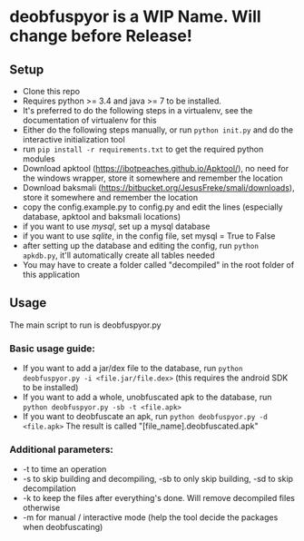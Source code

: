 # deobfuspyor is a WIP Name. Will change before Release!

## Setup

* Clone this repo
* Requires python >= 3.4 and java >= 7 to be installed.
* It's preferred to do the following steps in a virtualenv, see the documentation of virtualenv for this
* Either do the following steps manually, or run `python init.py` and do the interactive initialization tool
* run `pip install -r requirements.txt` to get the required python modules
* Download apktool (https://ibotpeaches.github.io/Apktool/), no need for the windows wrapper, store it somewhere and remember the location
* Download baksmali (https://bitbucket.org/JesusFreke/smali/downloads), store it somewhere and remember the location
* copy the config.example.py to config.py and edit the lines (especially database, apktool and baksmali locations)
* if you want to use _mysql_, set up a mysql database
* if you want to use _sqlite_, in the config file, set mysql = True to False
* after setting up the database and editing the config, run `python apkdb.py`, it'll automatically create all tables needed
* You may have to create a folder called "decompiled" in the root folder of this application

## Usage

The main script to run is deobfuspyor.py
### Basic usage guide:

* If you want to add a jar/dex file to the database, run `python deobfuspyor.py -i <file.jar/file.dex>` (this requires the android SDK to be installed)
* If you want to add a whole, unobfuscated apk to the database, run `python deobfuspyor.py -sb -t <file.apk>`
* If you want to deobfuscate an apk, run `python deobfuspyor.py -d <file.apk>` The result is called "[file_name].deobfuscated.apk"

### Additional parameters:

* -t to time an operation
* -s to skip building and decompiling, -sb to only skip building, -sd to skip decompilation
* -k to keep the files after everything's done. Will remove decompiled files otherwise
* -m for manual / interactive mode (help the tool decide the packages when deobfuscating)